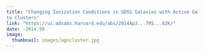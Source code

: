 ```yaml
---
title: "Changing Ionization Conditions in SDSS Galaxies with Active Galactic Nuclei as a Function of Environment from Pairs 
to Clusters"
link: "https://ui.adsabs.harvard.edu/abs/2014ApJ...795...62K/"
date: -2014.99
image: 
  thumbnail: images/agncluster.jpg
---
```


